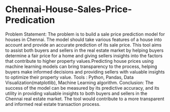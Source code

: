 # Chennai-House-Sales-Price-Predication
Problem Statement:
 The problem is to build a sale price prediction model for houses in Chennai. The model should take various features of a house into account and provide an accurate prediction of its sale price. This tool aims to assist both buyers and sellers in the real estate market by helping buyers determine a fair price for a home and giving sellers insights into the factors that contribute to higher property values.Predicting house prices using machine learning models can bring transparency to the process, helping buyers make informed decisions and providing sellers with valuable insights to optimize their property value.
Tools :
 Python, Pandas, Data Visualization(matplotlib), Machine Learning algorithm.
Conclusion:
 The success of the model can be measured by its predictive accuracy, and its utility in providing valuable insights to both buyers and sellers in the Chennai real estate market. The tool would contribute to a more transparent and informed real estate transaction process.
